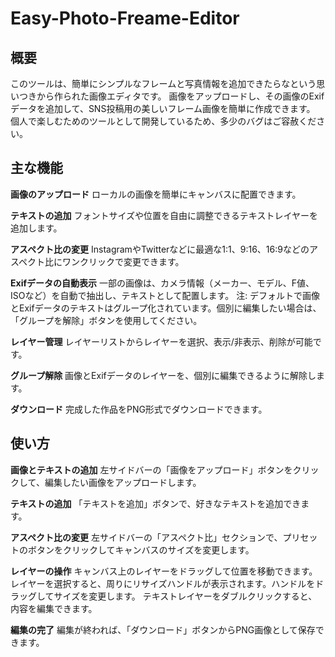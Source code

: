 # Easy-Photo-Freame-Editor

## 概要
このツールは、簡単にシンプルなフレームと写真情報を追加できたらなという思いつきから作られた画像エディタです。
画像をアップロードし、その画像のExifデータを追加して、SNS投稿用の美しいフレーム画像を簡単に作成できます。
個人で楽しむためのツールとして開発しているため、多少のバグはご容赦ください。

## 主な機能
**画像のアップロード**
ローカルの画像を簡単にキャンバスに配置できます。

**テキストの追加**
フォントサイズや位置を自由に調整できるテキストレイヤーを追加します。

**アスペクト比の変更**
InstagramやTwitterなどに最適な1:1、9:16、16:9などのアスペクト比にワンクリックで変更できます。

**Exifデータの自動表示**
一部の画像は、カメラ情報（メーカー、モデル、F値、ISOなど）を自動で抽出し、テキストとして配置します。
注: デフォルトで画像とExifデータのテキストはグループ化されています。個別に編集したい場合は、「グループを解除」ボタンを使用してください。

**レイヤー管理**
レイヤーリストからレイヤーを選択、表示/非表示、削除が可能です。

**グループ解除**
画像とExifデータのレイヤーを、個別に編集できるように解除します。

**ダウンロード**
完成した作品をPNG形式でダウンロードできます。

## 使い方
**画像とテキストの追加**
左サイドバーの「画像をアップロード」ボタンをクリックして、編集したい画像をアップロードします。

**テキストの追加**
「テキストを追加」ボタンで、好きなテキストを追加できます。

**アスペクト比の変更**
左サイドバーの「アスペクト比」セクションで、プリセットのボタンをクリックしてキャンバスのサイズを変更します。

**レイヤーの操作**
キャンバス上のレイヤーをドラッグして位置を移動できます。
レイヤーを選択すると、周りにリサイズハンドルが表示されます。ハンドルをドラッグしてサイズを変更します。
テキストレイヤーをダブルクリックすると、内容を編集できます。

**編集の完了**
編集が終われば、「ダウンロード」ボタンからPNG画像として保存できます。
